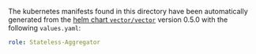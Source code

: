 The kubernetes manifests found in this directory have been automatically generated
from the [helm chart `vector/vector`](https://github.com/vectordotdev/helm-charts/tree/master/charts/vector)
version 0.5.0 with the following `values.yaml`:

```yaml
role: Stateless-Aggregator
```
